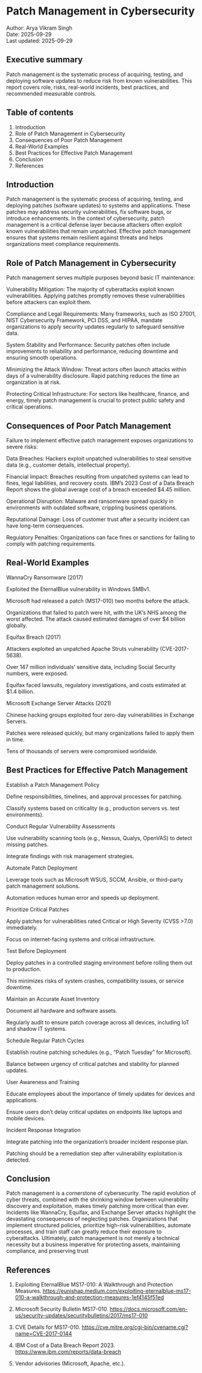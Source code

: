 # Patch Management in Cybersecurity

Author: Arya Vikram Singh  
Date: 2025-09-29  
Last updated: 2025-09-29

## Executive summary

Patch management is the systematic process of acquiring, testing, and deploying software updates to reduce risk from known vulnerabilities. This report covers role, risks, real-world incidents, best practices, and recommended measurable controls.

## Table of contents

1. Introduction
2. Role of Patch Management in Cybersecurity
3. Consequences of Poor Patch Management
4. Real-World Examples
5. Best Practices for Effective Patch Management
6. Conclusion
7. References

## Introduction

Patch management is the systematic process of acquiring, testing, and deploying patches (software updates) to systems and applications. These patches may address security vulnerabilities, fix software bugs, or introduce enhancements. In the context of cybersecurity, patch management is a critical defense layer because attackers often exploit known vulnerabilities that remain unpatched. Effective patch management ensures that systems remain resilient against threats and helps organizations meet compliance requirements.

## Role of Patch Management in Cybersecurity

Patch management serves multiple purposes beyond basic IT maintenance:

Vulnerability Mitigation: The majority of cyberattacks exploit known vulnerabilities. Applying patches promptly removes these vulnerabilities before attackers can exploit them.

Compliance and Legal Requirements: Many frameworks, such as ISO 27001, NIST Cybersecurity Framework, PCI DSS, and HIPAA, mandate organizations to apply security updates regularly to safeguard sensitive data.

System Stability and Performance: Security patches often include improvements to reliability and performance, reducing downtime and ensuring smooth operations.

Minimizing the Attack Window: Threat actors often launch attacks within days of a vulnerability disclosure. Rapid patching reduces the time an organization is at risk.

Protecting Critical Infrastructure: For sectors like healthcare, finance, and energy, timely patch management is crucial to protect public safety and critical operations.

## Consequences of Poor Patch Management

Failure to implement effective patch management exposes organizations to severe risks:

Data Breaches: Hackers exploit unpatched vulnerabilities to steal sensitive data (e.g., customer details, intellectual property).

Financial Impact: Breaches resulting from unpatched systems can lead to fines, legal liabilities, and recovery costs. IBM’s 2023 Cost of a Data Breach Report shows the global average cost of a breach exceeded $4.45 million.

Operational Disruption: Malware and ransomware spread quickly in environments with outdated software, crippling business operations.

Reputational Damage: Loss of customer trust after a security incident can have long-term consequences.

Regulatory Penalties: Organizations can face fines or sanctions for failing to comply with patching requirements.

## Real-World Examples

WannaCry Ransomware (2017)

Exploited the EternalBlue vulnerability in Windows SMBv1.

Microsoft had released a patch (MS17-010) two months before the attack.

Organizations that failed to patch were hit, with the UK’s NHS among the worst affected. The attack caused estimated damages of over $4 billion globally.

Equifax Breach (2017)

Attackers exploited an unpatched Apache Struts vulnerability (CVE-2017-5638).

Over 147 million individuals’ sensitive data, including Social Security numbers, were exposed.

Equifax faced lawsuits, regulatory investigations, and costs estimated at $1.4 billion.

Microsoft Exchange Server Attacks (2021)

Chinese hacking groups exploited four zero-day vulnerabilities in Exchange Servers.

Patches were released quickly, but many organizations failed to apply them in time.

Tens of thousands of servers were compromised worldwide.

## Best Practices for Effective Patch Management

Establish a Patch Management Policy

Define responsibilities, timelines, and approval processes for patching.

Classify systems based on criticality (e.g., production servers vs. test environments).

Conduct Regular Vulnerability Assessments

Use vulnerability scanning tools (e.g., Nessus, Qualys, OpenVAS) to detect missing patches.

Integrate findings with risk management strategies.

Automate Patch Deployment

Leverage tools such as Microsoft WSUS, SCCM, Ansible, or third-party patch management solutions.

Automation reduces human error and speeds up deployment.

Prioritize Critical Patches

Apply patches for vulnerabilities rated Critical or High Severity (CVSS >7.0) immediately.

Focus on internet-facing systems and critical infrastructure.

Test Before Deployment

Deploy patches in a controlled staging environment before rolling them out to production.

This minimizes risks of system crashes, compatibility issues, or service downtime.

Maintain an Accurate Asset Inventory

Document all hardware and software assets.

Regularly audit to ensure patch coverage across all devices, including IoT and shadow IT systems.

Schedule Regular Patch Cycles

Establish routine patching schedules (e.g., “Patch Tuesday” for Microsoft).

Balance between urgency of critical patches and stability for planned updates.

User Awareness and Training

Educate employees about the importance of timely updates for devices and applications.

Ensure users don’t delay critical updates on endpoints like laptops and mobile devices.

Incident Response Integration

Integrate patching into the organization’s broader incident response plan.

Patching should be a remediation step after vulnerability exploitation is detected.

## Conclusion

Patch management is a cornerstone of cybersecurity. The rapid evolution of cyber threats, combined with the shrinking window between vulnerability discovery and exploitation, makes timely patching more critical than ever. Incidents like WannaCry, Equifax, and Exchange Server attacks highlight the devastating consequences of neglecting patches. Organizations that implement structured policies, prioritize high-risk vulnerabilities, automate processes, and train staff can greatly reduce their exposure to cyberattacks. Ultimately, patch management is not merely a technical necessity but a business imperative for protecting assets, maintaining compliance, and preserving trust

## References

1. Exploiting EternalBlue MS17-010: A Walkthrough and Protection Measures. https://eunishap.medium.com/exploiting-eternalblue-ms17-010-a-walkthrough-and-protection-measures-1ef4145f51ed

2. Microsoft Security Bulletin MS17-010. https://docs.microsoft.com/en-us/security-updates/securitybulletins/2017/ms17-010

3. CVE Details for MS17-010. https://cve.mitre.org/cgi-bin/cvename.cgi?name=CVE-2017-0144

4. IBM Cost of a Data Breach Report 2023. https://www.ibm.com/reports/data-breach

5. Vendor advisories (Microsoft, Apache, etc.).
